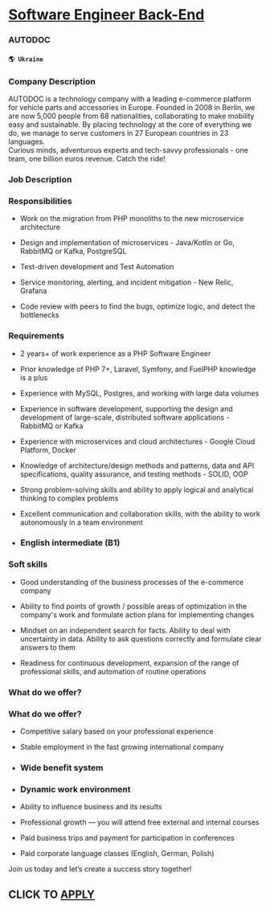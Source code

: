 # [Software Engineer Back-End](https://www.remotewlb.com/apply/software-engineer-back-end-65259)  
### AUTODOC  
#### `🌎 Ukraine`  

### Company Description

AUTODOC is a technology company with a leading e-commerce platform for vehicle parts and accessories in Europe. Founded in 2008 in Berlin, we are now 5,000 people from 68 nationalities, collaborating to make mobility easy and sustainable. By placing technology at the core of everything we do, we manage to serve customers in 27 European countries in 23 languages.  
Curious minds, adventurous experts and tech-savvy professionals - one team, one billion euros revenue. Catch the ride!

### Job Description

### Responsibilities

  * Work on the migration from PHP monoliths to the new microservice architecture

  * Design and implementation of microservices - Java/Kotlin or Go, RabbitMQ or Kafka, PostgreSQL

  * Test-driven development and Test Automation

  * Service monitoring, alerting, and incident mitigation - New Relic, Grafana

  * Code review with peers to find the bugs, optimize logic, and detect the bottlenecks

### Requirements

  * 2 years+ of work experience as a PHP Software Engineer

  * Prior knowledge of PHP 7+, Laravel, Symfony, and FuelPHP knowledge is a plus

  * Experience with MySQL, Postgres, and working with large data volumes

  * Experience in software development, supporting the design and development of large-scale, distributed software applications - RabbitMQ or Kafka

  * Experience with microservices and cloud architectures - Google Cloud Platform, Docker

  * Knowledge of architecture/design methods and patterns, data and API specifications, quality assurance, and testing methods - SOLID, OOP

  * Strong problem-solving skills and ability to apply logical and analytical thinking to complex problems

  * Excellent communication and collaboration skills, with the ability to work autonomously in a team environment

  * ### English intermediate (B1)

### Soft skills

  * Good understanding of the business processes of the e-commerce company

  * Ability to find points of growth / possible areas of optimization in the company's work and formulate action plans for implementing changes

  * Mindset on an independent search for facts. Ability to deal with uncertainty in data. Ability to ask questions correctly and formulate clear answers to them

  * Readiness for continuous development, expansion of the range of professional skills, and automation of routine operations

### What do we offer?

### What do we offer?

  * Competitive salary based on your professional experience

  * Stable employment in the fast growing international company

  * ### Wide benefit system

  * ### Dynamic work environment

  * Ability to influence business and its results

  * Professional growth — you will attend free external and internal courses

  * Paid business trips and payment for participation in conferences

  * Paid corporate language classes (English, German, Polish)

Join us today and let’s create a success story together!

  
## CLICK TO [APPLY](https://www.remotewlb.com/apply/software-engineer-back-end-65259)


